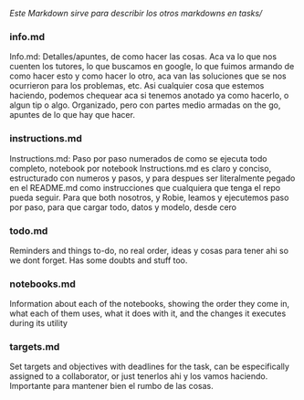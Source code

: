 *Este Markdown sirve para describir los otros markdowns en tasks/*

### info.md

Info.md: Detalles/apuntes, de como hacer las cosas. Aca va lo que nos cuenten los tutores, lo que buscamos en google, lo que fuimos armando de como hacer esto y como hacer lo otro, aca van las soluciones que se nos ocurrieron para los problemas, etc. Asi cualquier cosa que estemos haciendo, podemos chequear aca si tenemos anotado ya como hacerlo, o algun tip o algo. Organizado, pero con partes medio armadas on the go, apuntes de lo que hay que hacer.

### instructions.md

Instructions.md: Paso por paso numerados de como se ejecuta todo completo, notebook por notebook
Instructions.md es claro y conciso, estructurado con numeros y pasos, y para despues ser literalmente pegado en el README.md como instrucciones que cualquiera que tenga el repo pueda seguir. Para que both nosotros, y Robie, leamos y ejecutemos paso por paso, para que cargar todo, datos y modelo, desde cero

### todo.md

Reminders and things to-do, no real order, ideas y cosas para tener ahi so we dont forget. Has some doubts and stuff too.

### notebooks.md

Information about each of the notebooks, showing the order they come in, what each of them uses, what it does with it, and the changes it executes during its utility

### targets.md

Set targets and objectives with deadlines for the task, can be especifically assigned to a collaborator, or just tenerlos ahi y los vamos haciendo. Importante para mantener bien el rumbo de las cosas.
